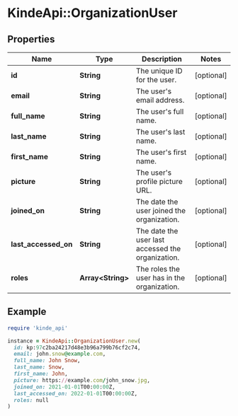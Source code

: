 # KindeApi::OrganizationUser

## Properties

| Name | Type | Description | Notes |
| ---- | ---- | ----------- | ----- |
| **id** | **String** | The unique ID for the user. | [optional] |
| **email** | **String** | The user&#39;s email address. | [optional] |
| **full_name** | **String** | The user&#39;s full name. | [optional] |
| **last_name** | **String** | The user&#39;s last name. | [optional] |
| **first_name** | **String** | The user&#39;s first name. | [optional] |
| **picture** | **String** | The user&#39;s profile picture URL. | [optional] |
| **joined_on** | **String** | The date the user joined the organization. | [optional] |
| **last_accessed_on** | **String** | The date the user last accessed the organization. | [optional] |
| **roles** | **Array&lt;String&gt;** | The roles the user has in the organization. | [optional] |

## Example

```ruby
require 'kinde_api'

instance = KindeApi::OrganizationUser.new(
  id: kp:97c2ba24217d48e3b96a799b76cf2c74,
  email: john.snow@example.com,
  full_name: John Snow,
  last_name: Snow,
  first_name: John,
  picture: https://example.com/john_snow.jpg,
  joined_on: 2021-01-01T00:00:00Z,
  last_accessed_on: 2022-01-01T00:00:00Z,
  roles: null
)
```

